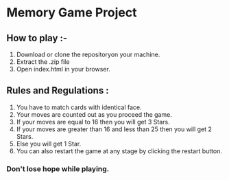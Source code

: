 # Memory Game Project

## How to play :-
1. Download or clone the repositoryon your machine.
2. Extract the .zip file
3. Open index.html in your browser.

## Rules and Regulations :
1. You have to match cards with identical face.
2. Your moves are counted out as you proceed the game.
3. If your moves are equal to 16 then you will get 3 Stars.
4. If your moves are greater than 16 and less than 25 then you will get 2 Stars.
5. Else you will get 1 Star.
6. You can also restart the game at any stage by clicking the restart button.

### Don't lose hope while playing.
